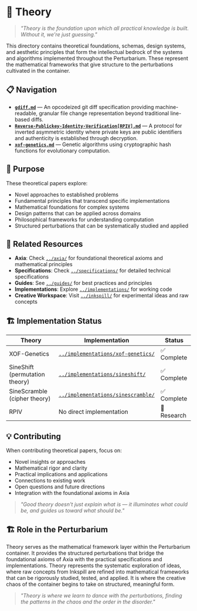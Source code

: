 # 🧠 Theory

> *"Theory is the foundation upon which all practical knowledge is built. Without it, we're just guessing."*

This directory contains theoretical foundations, schemas, design systems, and aesthetic principles that form the intellectual bedrock of the systems and algorithms implemented throughout the Perturbarium. These represent the mathematical frameworks that give structure to the perturbations cultivated in the container.

## 📋 Navigation

- **[`gdiff.md`](gdiff.md)** — An opcodeized git diff specification providing machine-readable, granular file change representation beyond traditional line-based diffs.
- **[`Reverse-Publickey-Identity-Verification[RPIV].md`](Reverse-Publickey-Identity-Verification[RPIV].md)** — A protocol for inverted asymmetric identity where private keys are public identifiers and authenticity is established through decryption.
- **[`xof-genetics.md`](xof-genetics.md)** — Genetic algorithms using cryptographic hash functions for evolutionary computation.

## 🎯 Purpose

These theoretical papers explore:
- Novel approaches to established problems
- Fundamental principles that transcend specific implementations
- Mathematical foundations for complex systems
- Design patterns that can be applied across domains
- Philosophical frameworks for understanding computation
- Structured perturbations that can be systematically studied and applied

## 🔗 Related Resources

- **Axia**: Check [`../axia/`](../axia/) for foundational theoretical axioms and mathematical principles
- **Specifications**: Check [`../specifications/`](../specifications/) for detailed technical specifications
- **Guides**: See [`../guides/`](../guides/) for best practices and principles
- **Implementations**: Explore [`../implementations/`](../implementations/) for working code
- **Creative Workspace**: Visit [`../inkspill/`](../inkspill/) for experimental ideas and raw concepts

## 🏗️ Implementation Status

| Theory | Implementation | Status |
|--------|----------------|--------|
| XOF-Genetics | [`../implementations/xof-genetics/`](../implementations/xof-genetics/) | ✅ Complete |
| SineShift (permutation theory) | [`../implementations/sineshift/`](../implementations/sineshift/) | ✅ Complete |
| SineScramble (cipher theory) | [`../implementations/sinescramble/`](../implementations/sinescramble/) | ✅ Complete |
| RPIV | No direct implementation | 🔄 Research |

## 💡 Contributing

When contributing theoretical papers, focus on:
- Novel insights or approaches
- Mathematical rigor and clarity
- Practical implications and applications
- Connections to existing work
- Open questions and future directions
- Integration with the foundational axioms in Axia

> *"Good theory doesn't just explain what is — it illuminates what could be, and guides us toward what should be."*

## 🏗️ Role in the Perturbarium

Theory serves as the mathematical framework layer within the Perturbarium container. It provides the structured perturbations that bridge the foundational axioms of Axia with the practical specifications and implementations. Theory represents the systematic exploration of ideas, where raw concepts from Inkspill are refined into mathematical frameworks that can be rigorously studied, tested, and applied. It is where the creative chaos of the container begins to take on structured, meaningful form.

> *"Theory is where we learn to dance with the perturbations, finding the patterns in the chaos and the order in the disorder."*
